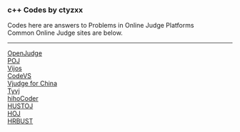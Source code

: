 ### c++ Codes by ctyzxx
Codes here are answers to Problems in Online Judge Platforms<br/>
Common Online Judge sites are below.<br/><hr/>
[OpenJudge](http://www.openjudge.cn/)<br/>
[POJ](http://poj.org/)<br/>
[Vijos](http://www.vijos.org/)<br/>
[CodeVS](http://www.codevs.cn/)<br/>
[Vjudge for China](http://cn.vjudge.net/)<br/>
[Tyvj](http://www.tyvj.cn/)<br/>
[hihoCoder](https://hihocoder.com/)<br/>
[HUSTOJ](http://acm.hust.edu.cn/)<br/>
[HOJ](http://acm.hit.edu.cn/hoj/)<br/>
[HRBUST](http://acm.hrbust.edu.cn/)<br/>